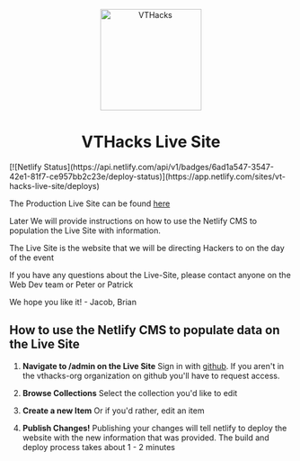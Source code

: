 <p align="center">
  <a href="https://vt-hacks-live-site.netlify.app/" target="_blank" >
    <img alt="VTHacks" src="https://vt-hacks-live-site.netlify.app/LogoFinal.svg" width="180" />
  </a>
</p>

<h1 align="center">
  VTHacks Live Site
</h1>
[![Netlify Status](https://api.netlify.com/api/v1/badges/6ad1a547-3547-42e1-81f7-ce957bb2c23e/deploy-status)](https://app.netlify.com/sites/vt-hacks-live-site/deploys)

The Production Live Site can be found [here](https://vt-hacks-live-site.netlify.app/)

Later We will provide instructions on how to use the Netlify CMS to population the Live Site with information.

The Live Site is the website that we will be directing Hackers to on the day of the event

If you have any questions about the Live-Site, please contact anyone on the Web Dev team or Peter or Patrick

We hope you like it! - Jacob, Brian

## How to use the Netlify CMS to populate data on the Live Site

1. **Navigate to /admin on the Live Site**
   Sign in with [github](https://github.com). If you aren't in the vthacks-org organization on github you'll have to request access.

2. **Browse Collections**
   Select the collection you'd like to edit

3. **Create a new Item**
   Or if you'd rather, edit an item

4. **Publish Changes!**
   Publishing your changes will tell netlify to deploy the website with the new information that was provided. The build and deploy process takes about 1 - 2 minutes
